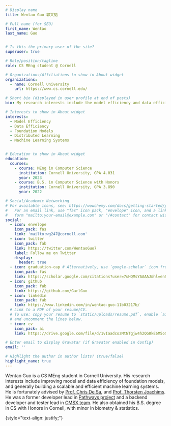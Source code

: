 ```yaml
---
# Display name
title: Wentao Guo 郭文韬

# Full name (for SEO)
first_name: Wentao
last_name: Guo


# Is this the primary user of the site?
superuser: true

# Role/position/tagline
role: CS MEng student @ Cornell

# Organizations/Affiliations to show in About widget
organizations:
  - name: Cornell University
    url: https://www.cs.cornell.edu/

# Short bio (displayed in user profile at end of posts)
bio: My research interests include the model efficiency and data efficiency of foundation model training.

# Interests to show in About widget
interests:
  - Model Efficiency
  - Data Efficiency
  - Foundation Models
  - Distributed Learning
  - Machine Learning Systems


# Education to show in About widget
education:
  courses:
    - course: MEng in Computer Science
      institution: Cornell University, GPA 4.031
      year: 2023
    - course: B.S. in Computer Science with Honors
      institution: Cornell University, GPA 3.890
      year: 2022

# Social/Academic Networking
# For available icons, see: https://wowchemy.com/docs/getting-started/page-builder/#icons
#   For an email link, use "fas" icon pack, "envelope" icon, and a link in the
#   form "mailto:your-email@example.com" or "/#contact" for contact widget.
social:
  - icon: envelope
    icon_pack: fas
    link: 'mailto:wg247@cornell.com'
  - icon: twitter
    icon_pack: fab
    link: https://twitter.com/WentaoGuo7
    label: Follow me on Twitter
    display:
      header: true
  - icon: graduation-cap # Alternatively, use `google-scholar` icon from `ai` icon pack
    icon_pack: fas
    link: https://scholar.google.com/citations?user=7uHQMsYAAAAJ&hl=en&oi=ao
  - icon: github
    icon_pack: fab
    link: https://github.com/GarlGuo
  - icon: linkedin
    icon_pack: fab
    link: https://www.linkedin.com/in/wentao-guo-11b03217b/
  # Link to a PDF of your resume/CV.
  # To use: copy your resume to `static/uploads/resume.pdf`, enable `ai` icons in `params.yaml`,
  # and uncomment the lines below.
  - icon: cv
    icon_pack: ai
    link: https://drive.google.com/file/d/1vIaadcozMtNTgjw4h2QG0kE6M5oXZW9X

# Enter email to display Gravatar (if Gravatar enabled in Config)
email: ''

# Highlight the author in author lists? (true/false)
highlight_name: true
---
```


Wentao Guo is a CS MEng student in Cornell University. His research interests include improving model and data efficiency of foundation models, and generally building a scalable and efficient machine learning systems. He is fortunately advised by [Prof. Chris De Sa](https://www.cs.cornell.edu/~cdesa/), and [Prof. Thorsten Joachims](https://www.cs.cornell.edu/people/tj/). He was a former developer lead in [Pathways project](https://www.pathways.cornell.edu) and a backend developer and tester lead in [CMSX team](https://www.cs.cornell.edu/Projects/cms/cmsx/). He also obtained his B.S. degree in CS with Honors in Cornell, with minor in biometry & statistics.

{style="text-align: justify;"}
